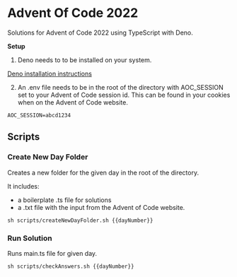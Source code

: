 # Advent Of Code 2022
Solutions for Advent of Code 2022 using TypeScript with Deno.

**Setup**

1. Deno needs to to be installed on your system.

[Deno installation instructions](https://deno.land/manual@v1.28.2/getting_started/installation)

2. An .env file needs to be in the root of the directory with AOC_SESSION set to your Advent of Code session id. This can be found in your cookies when on the Advent of Code website.

`AOC_SESSION=abcd1234`

## Scripts

### Create New Day Folder

Creates a new folder for the given day in the root of the directory.

It includes:
- a boilerplate .ts file for solutions
- a .txt file with the input from the Advent of Code website.

`sh scripts/createNewDayFolder.sh {{dayNumber}}`

### Run Solution

Runs main.ts file for given day.

`sh scripts/checkAnswers.sh {{dayNumber}}`
